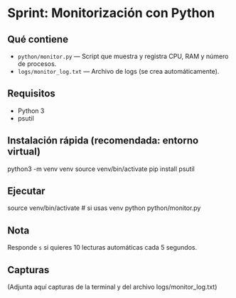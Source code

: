# Sprint: Monitorización con Python

## Qué contiene
- `python/monitor.py` — Script que muestra y registra CPU, RAM y número de procesos.
- `logs/monitor_log.txt` — Archivo de logs (se crea automáticamente).

## Requisitos
- Python 3
- psutil

## Instalación rápida (recomendada: entorno virtual)
python3 -m venv venv
source venv/bin/activate
pip install psutil

## Ejecutar
source venv/bin/activate   # si usas venv
python python/monitor.py

## Nota
Responde `s` si quieres 10 lecturas automáticas cada 5 segundos.

## Capturas
(Adjunta aquí capturas de la terminal y del archivo logs/monitor_log.txt)
